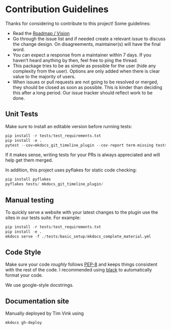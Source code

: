 # Contribution Guidelines

Thanks for considering to contribute to this project! Some guidelines:

- Read the [Roadmap / Vision](https://github.com/timvink/mkdocs-git-timeline-plugin/issues/16)
- Go through the issue list and if needed create a relevant issue to discuss the change design. On disagreements, maintainer(s) will have the final word.
- You can expect a response from a maintainer within 7 days. If you haven’t heard anything by then, feel free to ping the thread.
- This package tries to be as simple as possible for the user (hide any complexity from the user). Options are only added when there is clear value to the majority of users.
- When issues or pull requests are not going to be resolved or merged, they should be closed as soon as possible. This is kinder than deciding this after a long period. Our issue tracker should reflect work to be done.

## Unit Tests

Make sure to install an editable version before running tests:

```python
pip install -r tests/test_requirements.txt
pip install -e .
pytest --cov=mkdocs_git_timeline_plugin --cov-report term-missing tests
```

If it makes sense, writing tests for your PRs is always appreciated and will help get them merged.

In addition, this project uses pyflakes for static code checking:

```python
pip install pyflakes
pyflakes tests/ mkdocs_git_timeline_plugin/
```

## Manual testing

To quickly serve a website with your latest changes to the plugin use the sites in our tests suite. For example:

```python
pip install -r tests/test_requirements.txt
pip install -e .
mkdocs serve -f ./tests/basic_setup/mkdocs_complete_material.yml
```

## Code Style

Make sure your code *roughly* follows [PEP-8](https://www.python.org/dev/peps/pep-0008/) and keeps things consistent with the rest of the code. I recommended using [black](https://github.com/psf/black) to automatically format your code.

We use google-style docstrings.


## Documentation site

Manually deployed by Tim Vink using

```bash
mkdocs gh-deploy
```